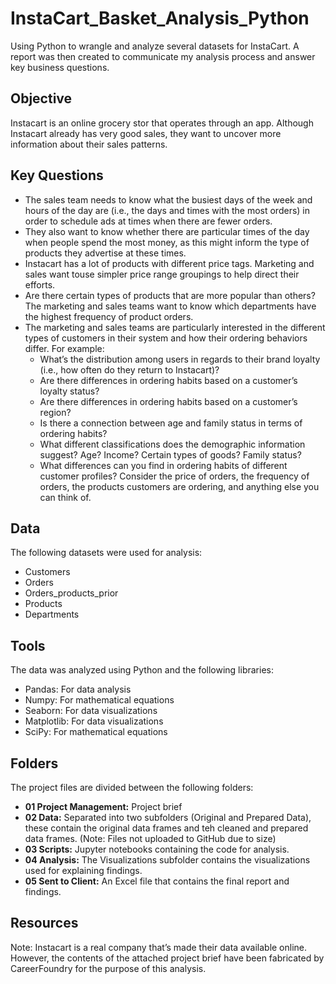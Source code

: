 # InstaCart_Basket_Analysis_Python
Using Python to wrangle and analyze several datasets for InstaCart. A report was then created to communicate my analysis process and answer key business questions.

## Objective
Instacart is an online grocery stor that operates through an app. Although Instacart already has very good sales, they want to uncover more information about their sales patterns.

## Key Questions
- The sales team needs to know what the busiest days of the week and hours of the day are (i.e., the days and times with the most orders) in order to schedule ads at times when there are fewer orders.
- They also want to know whether there are particular times of the day when people spend the most money, as this might inform the type of products they advertise at these times.
- Instacart has a lot of products with different price tags. Marketing and sales want touse simpler price range groupings to help direct their efforts.
- Are there certain types of products that are more popular than others? The marketing and sales teams want to know which departments have the highest frequency of product orders.
- The marketing and sales teams are particularly interested in the different types of customers in their system and how their ordering behaviors differ. For example:
  - What’s the distribution among users in regards to their brand loyalty (i.e., how often do they return to Instacart)?
  - Are there differences in ordering habits based on a customer’s loyalty status?
  - Are there differences in ordering habits based on a customer’s region?
  - Is there a connection between age and family status in terms of ordering habits?
  - What different classifications does the demographic information suggest? Age? Income? Certain types of goods? Family status?
  - What differences can you find in ordering habits of different customer profiles? Consider the price of orders, the frequency of orders, the products customers are ordering, and anything else you can think of.

## Data
The following datasets were used for analysis:
- Customers
- Orders
- Orders_products_prior
- Products
- Departments

## Tools
The data was analyzed using Python and the following libraries:
- Pandas: For data analysis
- Numpy: For mathematical equations
- Seaborn: For data visualizations
- Matplotlib: For data visualizations
- SciPy: For mathematical equations

## Folders
The project files are divided between the following folders:
- **01 Project Management:** Project brief
- **02 Data:** Separated into two subfolders (Original and Prepared Data), these contain the original data frames and teh cleaned and prepared data frames. (Note: Files not uploaded to GitHub due to size)  
- **03 Scripts:** Jupyter notebooks containing the code for analysis.
- **04 Analysis:** The Visualizations subfolder contains the visualizations used for explaining findings.
- **05 Sent to Client:** An Excel file that contains the final report and findings.

## Resources
Note: Instacart is a real company that’s made their data available online. However, the contents of the attached project brief have been fabricated by CareerFoundry for the purpose of this analysis. 
